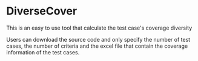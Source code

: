 # DiverseCover
This is an easy to use tool that calculate the test case's coverage diversity

Users can download the source code and only specify the number of test cases, the number of criteria and the excel file that contain the coverage information of the test cases.

